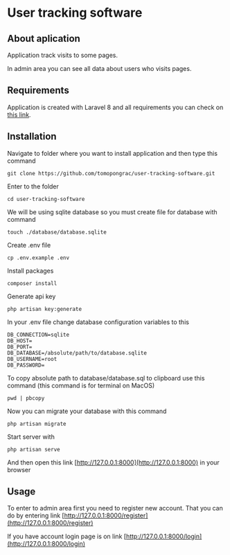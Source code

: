 # User tracking software

## About aplication

Application track visits to some pages.

In admin area you can see all data about users who visits pages.

## Requirements

Application is created with Laravel 8 and all requirements you can check on [this link](https://laravel.com/docs/7.x/installation#server-requirements).

## Installation

Navigate to folder where you want to install application and then type this command

```
git clone https://github.com/tomopongrac/user-tracking-software.git
```

Enter to the folder

```
cd user-tracking-software
```

We will be using sqlite database so you must create file for database with command
```
touch ./database/database.sqlite
```

Create .env file

```
cp .env.example .env
```

Install packages

```
composer install
```

Generate api key

```
php artisan key:generate
```

In your .env file change database configuration variables to this

```
DB_CONNECTION=sqlite
DB_HOST=
DB_PORT=
DB_DATABASE=/absolute/path/to/database.sqlite
DB_USERNAME=root
DB_PASSWORD=
```

To copy absolute path to database/database.sql to clipboard use this command (this command is for terminal on MacOS)

```
pwd | pbcopy
```

Now you can migrate your database with this command

```
php artisan migrate
```

Start server with

```
php artisan serve
```

And then open this link [http://127.0.0.1:8000](http://127.0.0.1:8000) in your browser

## Usage

To enter to admin area first you need to register new account. That you can do by entering link [http://127.0.0.1:8000/register](http://127.0.0.1:8000/register)

If you have account login page is on link [http://127.0.0.1:8000/login](http://127.0.0.1:8000/login)
